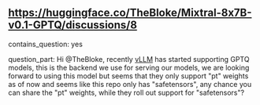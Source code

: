 ## https://huggingface.co/TheBloke/Mixtral-8x7B-v0.1-GPTQ/discussions/8

contains_question: yes

question_part: Hi @TheBloke, recently [vLLM](https://github.com/vllm-project/vllm/releases/tag/v0.2.6) has started supporting GPTQ models, this is the backend we use for serving our models, we are looking forward to using this model but seems that they only support "pt" weights as of now and seems like this repo only has "safetensors", any chance you can share the "pt" weights, while they roll out support for "safetensors"?